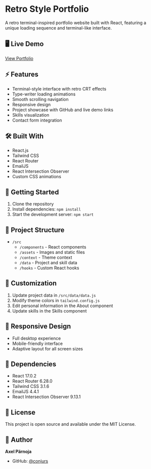 # Retro Style Portfolio

A retro terminal-inspired portfolio website built with React, featuring a unique loading sequence and terminal-like interface.

## 🖥️ Live Demo
[View Portfolio](https://axelparnoja.vercel.app/)

## ⚡ Features

- Terminal-style interface with retro CRT effects
- Type-writer loading animations
- Smooth scrolling navigation
- Responsive design
- Project showcase with GitHub and live demo links
- Skills visualization
- Contact form integration

## 🛠️ Built With

- React.js
- Tailwind CSS
- React Router
- EmailJS
- React Intersection Observer
- Custom CSS animations

## 🚀 Getting Started

1. Clone the repository
2. Install dependencies: `npm install`
3. Start the development server: `npm start`

## 📁 Project Structure

- `/src`
  - `/components` - React components
  - `/assets` - Images and static files
  - `/context` - Theme context
  - `/data` - Project and skill data
  - `/hooks` - Custom React hooks

## 🎨 Customization

1. Update project data in `/src/data/data.js`
2. Modify theme colors in `tailwind.config.js`
3. Edit personal information in the About component
4. Update skills in the Skills component

## 📱 Responsive Design

- Full desktop experience
- Mobile-friendly interface
- Adaptive layout for all screen sizes

## 🔧 Dependencies

- React 17.0.2
- React Router 6.28.0
- Tailwind CSS 3.1.6
- EmailJS 4.4.1
- React Intersection Observer 9.13.1

## 📄 License

This project is open source and available under the MIT License.

## 👤 Author

**Axel Pärnoja**
- GitHub: [@conjurs](https://github.com/conjurs)